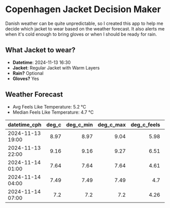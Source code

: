 
# Copenhagen Jacket Decision Maker

Danish weather can be quite unpredictable, so I created this app to help me decide which jacket to wear based on the weather forecast. 
It also alerts me when it's cold enough to bring gloves or when I should be ready for rain.

## What Jacket to wear?

- **Datetime**: 2024-11-13 16:30
- **Jacket**: Regular Jacket with Warm Layers
- **Rain?** Optional
- **Gloves?** Yes

## Weather Forecast
- Avg Feels Like Temperature: 5.2 °C
- Median Feels Like Temperature: 4.7 °C

| datetime_cph     |   deg_c |   deg_c_min |   deg_c_max |   deg_c_feels | weather   | wind   | rain   |
|:-----------------|--------:|------------:|------------:|--------------:|:----------|:-------|:-------|
| 2024-11-13 19:00 |    8.97 |        8.97 |        9.04 |          5.98 | Rain      | Medium | Low    |
| 2024-11-13 22:00 |    9.16 |        9.16 |        9.27 |          6.51 | Rain      | Medium | Low    |
| 2024-11-14 01:00 |    7.64 |        7.64 |        7.64 |          4.61 | Clouds    | Medium | None   |
| 2024-11-14 04:00 |    7.49 |        7.49 |        7.49 |          4.7  | Clouds    | Low    | None   |
| 2024-11-14 07:00 |    7.2  |        7.2  |        7.2  |          4.26 | Clouds    | Low    | None   |
        